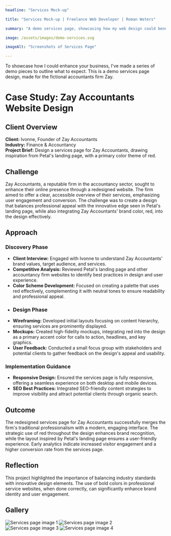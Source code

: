```yaml
---
headline: "Services Mock-up"

title: "Services Mock-up | Freelance Web Developer | Roman Waters"

summary: "A demo services page, showcasing how my web design could benefit your business."

image: /assets/images/demo-services.svg

imageAlt: "Screenshots of Services Page"

---
```


To showcase how I could enhance your business, I've made a series of demo pieces to outline what to expect. This is a demo services page design, made for the fictional accountants firm Zay.
  
# Case Study: Zay Accountants Website Design  
## Client Overview  
**Client:** Ivonne, Founder of Zay Accountants   
**Industry:** Finance & Accountancy   
**Project Brief:** Design a services page for Zay Accountants, drawing inspiration from Petal's landing page, with a primary color theme of red.  
## Challenge  
Zay Accountants, a reputable firm in the accountancy sector, sought to enhance their online presence through a redesigned website. The firm aimed to offer a clear, accessible overview of their services, emphasizing user engagement and conversion. The challenge was to create a design that balances professional appeal with the innovative edge seen in Petal's landing page, while also integrating Zay Accountants' brand color, red, into the design effectively. 
## Approach  
### Discovery Phase  
- **Client Interview:** Engaged with Ivonne to understand Zay Accountants' brand values, target audience, and services. 
- **Competitive Analysis:** Reviewed Petal's landing page and other accountancy firm websites to identify best practices in design and user experience. 
- **Color Scheme Development:** Focused on creating a palette that uses red effectively, complementing it with neutral tones to ensure readability and professional appeal.  
- ### Design Phase  
- **Wireframing:** Developed initial layouts focusing on content hierarchy, ensuring services are prominently displayed. 
- **Mockups:** Created high-fidelity mockups, integrating red into the design as a primary accent color for calls to action, headlines, and key graphics. 
- **User Feedback:** Conducted a small focus group with stakeholders and potential clients to gather feedback on the design's appeal and usability.  
### Implementation Guidance  
- **Responsive Design:** Ensured the services page is fully responsive, offering a seamless experience on both desktop and mobile devices. 
- **SEO Best Practices:** Integrated SEO-friendly content strategies to improve visibility and attract potential clients through organic search.  
## Outcome  
The redesigned services page for Zay Accountants successfully merges the firm's traditional professionalism with a modern, engaging interface. The strategic use of red throughout the design enhances brand recognition, while the layout inspired by Petal's landing page ensures a user-friendly experience. Early analytics indicate increased visitor engagement and a higher conversion rate from the services page.  
## Reflection  
This project highlighted the importance of balancing industry standards with innovative design elements. The use of bold colors in professional service websites, when done correctly, can significantly enhance brand identity and user engagement.  
## Gallery
![Services page image 1](/assets/images/demo-services-1.png)
![Services page image 2](/assets/images/demo-services-2.png)
![Services page image 3](/assets/images/demo-services-3.png)
![Services page image 4](/assets/images/demo-services-4.png)
